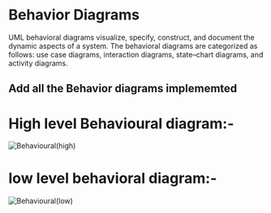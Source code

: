 # Behavior Diagrams
UML behavioral diagrams visualize, specify, construct, and document the dynamic aspects of a system. The behavioral diagrams are categorized as follows: use case diagrams, interaction diagrams, state–chart diagrams, and activity diagrams.
## Add all the Behavior diagrams implememted
# High level Behavioural diagram:-
![Behavioural(high)](https://user-images.githubusercontent.com/89725420/132333273-9d3e69ae-e2f8-4c18-8b02-68016ceea3e8.PNG)
# low level behavioral diagram:-
![Behavioural(low)](https://user-images.githubusercontent.com/89725420/132333360-8a91808d-9364-40d8-a5d5-069d13fece89.PNG)



